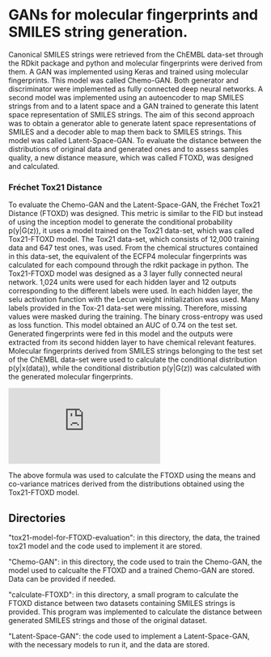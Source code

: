 # GANs for molecular fingerprints and SMILES string generation.

Canonical SMILES strings were retrieved from the ChEMBL data-set through the RDkit package and python and molecular fingerprints were derived from them. A
GAN was implemented using Keras and trained using molecular fingerprints. This model was called Chemo-GAN. Both generator and discriminator were implemented as fully connected deep neural networks.
A second model was implemented using an autoencoder to map SMILES strings from and to a latent space and a GAN trained to generate this latent space representation of SMILES strings. The aim of this second approach was to obtain a generator able to generate latent space representations of SMILES and a decoder able to map them back to SMILES strings. This model was called Latent-Space-GAN. To evaluate the distance between the distributions of original data and generated ones and to assess samples quality, a new distance measure, which was called FTOXD, was designed and calculated.

### Fréchet Tox21 Distance

To evaluate the Chemo-GAN  and the Latent-Space-GAN, the Fréchet Tox21 Distance (FTOXD) was designed. This metric is similar to the FID but instead of using the inception model to generate the conditional probability p(y\|G(z)), it uses a model trained on the Tox21 data-set, which was called Tox21-FTOXD model. 
The Tox21 data-set, which consists of 12,000 training data and 647 test ones, was used. From the chemical structures contained in this data-set, the equivalent of the ECFP4 molecular fingerprints was calculated for each compound through the rdkit package in python. 
The Tox21-FTOXD model was designed as a 3 layer fully connected neural network. 1,024  units were used for each hidden layer and 12 outputs corresponding to the different labels were used. In each hidden layer, the selu activation function with the Lecun weight initialization was used. Many labels provided in the Tox-21 data-set were missing. Therefore, missing values were masked during the training. The binary cross-entropy  was used as loss function. This model obtained an AUC of 0.74 on the test set.
Generated fingerprints were fed in this model and the outputs were extracted from its second hidden layer to have chemical relevant features. Molecular fingerprints derived from SMILES strings belonging to the test set of the ChEMBL  data-set were used to calculate the conditional distribution p(y\|x(data)), while the conditional distribution p(y\|G(z))  was calculated with the generated molecular fingerprints.

![FTOXD formula](https://latex.codecogs.com/gif.latex?%5Crm%7BFTOXD%7D%20%3D%20d%5E2%28%28%5Ctextbf%7Bm%7D%2C%5Ctextbf%7BC%7D%29%2C%28%5Ctextbf%7Bm%7D_%7Bw%7D%2C%5Ctextbf%7BC%7D_%7Bw%7D%29%29%3D%20%5C%7C%20%5Ctextbf%7Bm%7D-%5Ctextbf%7Bm%7D_%7Bw%7D%20%5C%7C_%7B2%7D%5E%7B2%7D%20&plus;%20Tr%28%5Ctextbf%7BC%7D&plus;%5Ctextbf%7BC%7D_%7Bw%7D%2C-2%28%5Ctextbf%7BC%7D%5Ctextbf%7BC%7D_%7Bw%7D%29%5E%5Cfrac%7B1%7D%7B2%7D%29)

The above formula was used to calculate the FTOXD using the means and co-variance matrices derived from the distributions obtained using the Tox21-FTOXD model.

## Directories

"tox21-model-for-FTOXD-evaluation": in this directory, the data, the trained tox21 model and the code used to implement it are stored. 

"Chemo-GAN": in this directory, the code used to train the Chemo-GAN, the model used to calcualte the FTOXD and a trained Chemo-GAN are stored. Data can be provided if needed.

"calculate-FTOXD": in this directory, a small program to calculate the FTOXD distance between two datasets containing SMILES strings is provided. This program was implemented to calculate the distance between generated SMILES strings and those of the original dataset. 

"Latent-Space-GAN": the code used to implement a Latent-Space-GAN, with the necessary models to run it, and the data are stored. 




